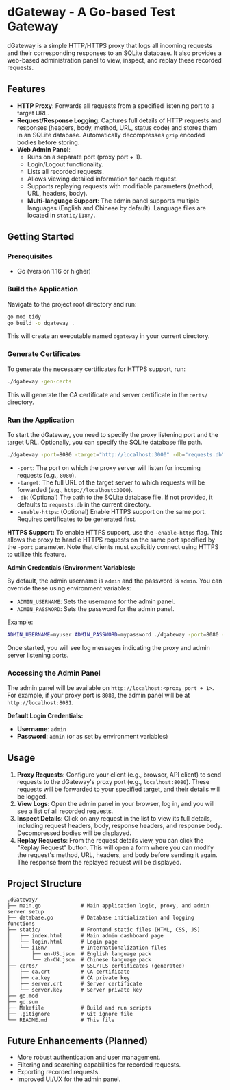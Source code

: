 # dGateway - A Go-based Test Gateway

dGateway is a simple HTTP/HTTPS proxy that logs all incoming requests and their corresponding responses to an SQLite database. It also provides a web-based administration panel to view, inspect, and replay these recorded requests.

## Features

*   **HTTP Proxy**: Forwards all requests from a specified listening port to a target URL.
*   **Request/Response Logging**: Captures full details of HTTP requests and responses (headers, body, method, URL, status code) and stores them in an SQLite database. Automatically decompresses `gzip` encoded bodies before storing.
*   **Web Admin Panel**: 
    *   Runs on a separate port (proxy port + 1).
    *   Login/Logout functionality.
    *   Lists all recorded requests.
    *   Allows viewing detailed information for each request.
    *   Supports replaying requests with modifiable parameters (method, URL, headers, body).
    *   **Multi-language Support**: The admin panel supports multiple languages (English and Chinese by default). Language files are located in `static/i18n/`.

## Getting Started

### Prerequisites

*   Go (version 1.16 or higher)

### Build the Application

Navigate to the project root directory and run:

```bash
go mod tidy
go build -o dgateway .
```

This will create an executable named `dgateway` in your current directory.

### Generate Certificates

To generate the necessary certificates for HTTPS support, run:

```bash
./dgateway -gen-certs
```

This will generate the CA certificate and server certificate in the `certs/` directory.

### Run the Application

To start the dGateway, you need to specify the proxy listening port and the target URL. Optionally, you can specify the SQLite database file path.

```bash
./dgateway -port=8080 -target="http://localhost:3000" -db="requests.db"
```

*   `-port`: The port on which the proxy server will listen for incoming requests (e.g., `8080`).
*   `-target`: The full URL of the target server to which requests will be forwarded (e.g., `http://localhost:3000`).
*   `-db`: (Optional) The path to the SQLite database file. If not provided, it defaults to `requests.db` in the current directory.
*   `-enable-https`: (Optional) Enable HTTPS support on the same port. Requires certificates to be generated first.

**HTTPS Support:**
To enable HTTPS support, use the `-enable-https` flag. This allows the proxy to handle HTTPS requests on the same port specified by the `-port` parameter. Note that clients must explicitly connect using HTTPS to utilize this feature.

**Admin Credentials (Environment Variables):**

By default, the admin username is `admin` and the password is `admin`. You can override these using environment variables:

*   `ADMIN_USERNAME`: Sets the username for the admin panel.
*   `ADMIN_PASSWORD`: Sets the password for the admin panel.

Example:
```bash
ADMIN_USERNAME=myuser ADMIN_PASSWORD=mypassword ./dgateway -port=8080 -target="http://localhost:3000"
```

Once started, you will see log messages indicating the proxy and admin server listening ports.

### Accessing the Admin Panel

The admin panel will be available on `http://localhost:<proxy_port + 1>`. For example, if your proxy port is `8080`, the admin panel will be at `http://localhost:8081`.

**Default Login Credentials:**
*   **Username**: `admin`
*   **Password**: `admin` (or as set by environment variables)

## Usage

1.  **Proxy Requests**: Configure your client (e.g., browser, API client) to send requests to the dGateway's proxy port (e.g., `localhost:8080`). These requests will be forwarded to your specified target, and their details will be logged.
2.  **View Logs**: Open the admin panel in your browser, log in, and you will see a list of all recorded requests.
3.  **Inspect Details**: Click on any request in the list to view its full details, including request headers, body, response headers, and response body. Decompressed bodies will be displayed.
4.  **Replay Requests**: From the request details view, you can click the "Replay Request" button. This will open a form where you can modify the request's method, URL, headers, and body before sending it again. The response from the replayed request will be displayed.

## Project Structure

```
.dGateway/
├── main.go             # Main application logic, proxy, and admin server setup
├── database.go         # Database initialization and logging functions
├── static/             # Frontend static files (HTML, CSS, JS)
│   ├── index.html      # Main admin dashboard page
│   └── login.html      # Login page
│   └── i18n/           # Internationalization files
│       ├── en-US.json  # English language pack
│       └── zh-CN.json  # Chinese language pack
├── certs/              # SSL/TLS certificates (generated)
│   ├── ca.crt          # CA certificate
│   ├── ca.key          # CA private key
│   ├── server.crt      # Server certificate
│   └── server.key      # Server private key
├── go.mod
├── go.sum
├── Makefile            # Build and run scripts
├── .gitignore          # Git ignore file
└── README.md           # This file
```

## Future Enhancements (Planned)

*   More robust authentication and user management.
*   Filtering and searching capabilities for recorded requests.
*   Exporting recorded requests.
*   Improved UI/UX for the admin panel.